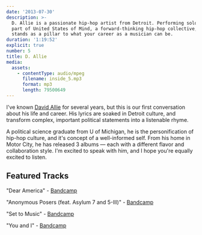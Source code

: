 ```yaml
---
date: '2013-07-30'
description: >-
  D. Allie is a passionate hip-hop artist from Detroit. Performing solo, and as
  part of United States of Mind, a forward-thinking hip-hop collective, he
  stands as a pillar to what your career as a musician can be.
duration: '1:19:52'
explicit: true
number: 5
title: D. Allie
media:
  assets:
    - contentType: audio/mpeg
      filename: inside_5.mp3
      format: mp3
      length: 79500649
---
```

I've known [David Allie](http://davidallie.com) for several years, but this is our first conversation about his life and career. His lyrics are soaked in Detroit culture, and transform complex, important political statements into a listenable rhyme.

A political science graduate from U of Michigan, he is the personification of hip-hop culture, and it's concept of a well-informed self. From his home in Motor City, he has released 3 albums &mdash; each with a different flavor and collaboration style. I'm excited to speak with him, and I hope you're equally excited to listen.

## Featured Tracks

"Dear America" - [Bandcamp](http://unitedstatesofmind.bandcamp.com/album/moonchild-and-d-allie-have-a-bright-future)

"Anonymous Posers (feat. Asylum 7 and 5-Ill)" - [Bandcamp](http://unitedstatesofmind.bandcamp.com/album/the-co-operative)

"Set to Music" - [Bandcamp](http://store.progressreportmusic.com/album/eddie-logix-d-allie-are-progress-report)

"You and I" - [Bandcamp](http://coldenglish.bandcamp.com)
